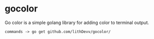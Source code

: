 # gocolor
Go color is a simple golang library for adding color to terminal output.

```commands -> go get github.com/lithDevv/gocolor/```

